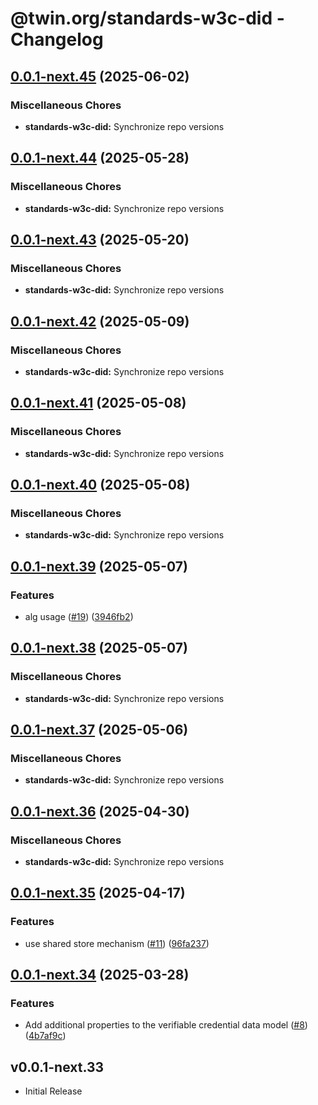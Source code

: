 # @twin.org/standards-w3c-did - Changelog

## [0.0.1-next.45](https://github.com/twinfoundation/standards/compare/standards-w3c-did-v0.0.1-next.44...standards-w3c-did-v0.0.1-next.45) (2025-06-02)


### Miscellaneous Chores

* **standards-w3c-did:** Synchronize repo versions

## [0.0.1-next.44](https://github.com/twinfoundation/standards/compare/standards-w3c-did-v0.0.1-next.43...standards-w3c-did-v0.0.1-next.44) (2025-05-28)


### Miscellaneous Chores

* **standards-w3c-did:** Synchronize repo versions

## [0.0.1-next.43](https://github.com/twinfoundation/standards/compare/standards-w3c-did-v0.0.1-next.42...standards-w3c-did-v0.0.1-next.43) (2025-05-20)


### Miscellaneous Chores

* **standards-w3c-did:** Synchronize repo versions

## [0.0.1-next.42](https://github.com/twinfoundation/standards/compare/standards-w3c-did-v0.0.1-next.41...standards-w3c-did-v0.0.1-next.42) (2025-05-09)


### Miscellaneous Chores

* **standards-w3c-did:** Synchronize repo versions

## [0.0.1-next.41](https://github.com/twinfoundation/standards/compare/standards-w3c-did-v0.0.1-next.40...standards-w3c-did-v0.0.1-next.41) (2025-05-08)


### Miscellaneous Chores

* **standards-w3c-did:** Synchronize repo versions

## [0.0.1-next.40](https://github.com/twinfoundation/standards/compare/standards-w3c-did-v0.0.1-next.39...standards-w3c-did-v0.0.1-next.40) (2025-05-08)


### Miscellaneous Chores

* **standards-w3c-did:** Synchronize repo versions

## [0.0.1-next.39](https://github.com/twinfoundation/standards/compare/standards-w3c-did-v0.0.1-next.38...standards-w3c-did-v0.0.1-next.39) (2025-05-07)


### Features

* alg usage ([#19](https://github.com/twinfoundation/standards/issues/19)) ([3946fb2](https://github.com/twinfoundation/standards/commit/3946fb2e8bd9a486ad186765d1d09361fa75786b))

## [0.0.1-next.38](https://github.com/twinfoundation/standards/compare/standards-w3c-did-v0.0.1-next.37...standards-w3c-did-v0.0.1-next.38) (2025-05-07)


### Miscellaneous Chores

* **standards-w3c-did:** Synchronize repo versions

## [0.0.1-next.37](https://github.com/twinfoundation/standards/compare/standards-w3c-did-v0.0.1-next.36...standards-w3c-did-v0.0.1-next.37) (2025-05-06)


### Miscellaneous Chores

* **standards-w3c-did:** Synchronize repo versions

## [0.0.1-next.36](https://github.com/twinfoundation/standards/compare/standards-w3c-did-v0.0.1-next.35...standards-w3c-did-v0.0.1-next.36) (2025-04-30)


### Miscellaneous Chores

* **standards-w3c-did:** Synchronize repo versions

## [0.0.1-next.35](https://github.com/twinfoundation/standards/compare/standards-w3c-did-v0.0.1-next.34...standards-w3c-did-v0.0.1-next.35) (2025-04-17)


### Features

* use shared store mechanism ([#11](https://github.com/twinfoundation/standards/issues/11)) ([96fa237](https://github.com/twinfoundation/standards/commit/96fa23735f69c1fc7e3d0019b527634fa0a042d9))

## [0.0.1-next.34](https://github.com/twinfoundation/standards/compare/standards-w3c-did-v0.0.1-next.33...standards-w3c-did-v0.0.1-next.34) (2025-03-28)


### Features

* Add additional properties to the verifiable credential data model ([#8](https://github.com/twinfoundation/standards/issues/8)) ([4b7af9c](https://github.com/twinfoundation/standards/commit/4b7af9cf892e071eb348f30737c035c0f94591b5))

## v0.0.1-next.33

- Initial Release
